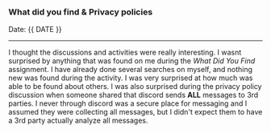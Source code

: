 ### What did you find & Privacy policies
Date: {{ DATE }}

---

I thought the discussions and activities were really interesting. I wasnt
surprised by anything that was found on me during the *What Did You Find*
assignment. I have already done several searches on myself, and nothing new was
found during the activity. I was very surprised at how much was able to be found
about others. I was also surprised during the privacy policy discussion when
someone shared that discord sends **ALL** messages to 3rd parties. I never
through discord was a secure place for messaging and I assumed they were
collecting all messages, but I didn't expect them to have a 3rd party actually
analyze all messages.


